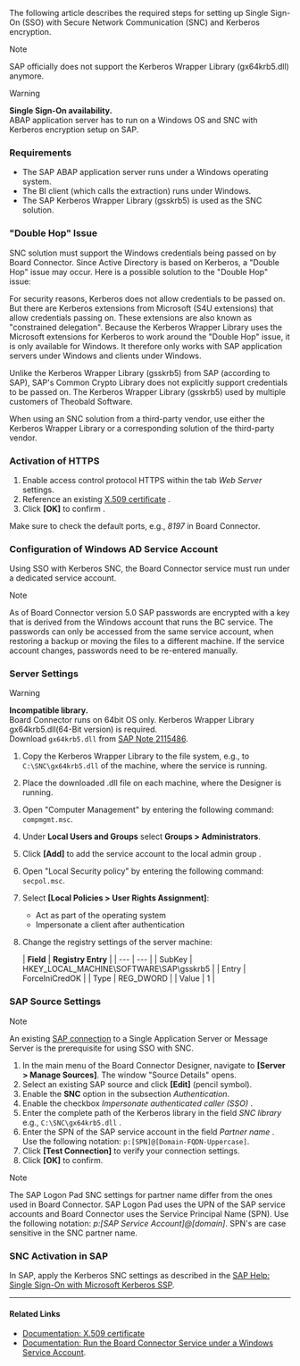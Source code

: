 The following article describes the required steps for setting up Single Sign-On (SSO) with Secure Network Communication (SNC) and Kerberos encryption.

Note

SAP officially does not support the Kerberos Wrapper Library (gx64krb5.dll) anymore.

Warning

**Single Sign-On availability.**\
ABAP application server has to run on a Windows OS and SNC with Kerberos encryption setup on SAP.

### Requirements

- The SAP ABAP application server runs under a Windows operating system.
- The BI client (which calls the extraction) runs under Windows.
- The SAP Kerberos Wrapper Library (gsskrb5) is used as the SNC solution.

### "Double Hop" Issue

SNC solution must support the Windows credentials being passed on by Board Connector. Since Active Directory is based on Kerberos, a "Double Hop" issue may occur. Here is a possible solution to the "Double Hop" issue:

For security reasons, Kerberos does not allow credentials to be passed on. But there are Kerberos extensions from Microsoft (S4U extensions) that allow credentials passing on. These extensions are also known as "constrained delegation". Because the Kerberos Wrapper Library uses the Microsoft extensions for Kerberos to work around the "Double Hop" issue, it is only available for Windows. It therefore only works with SAP application servers under Windows and clients under Windows.

Unlike the Kerberos Wrapper Library (gsskrb5) from SAP (according to SAP), SAP's Common Crypto Library does not explicitly support credentials to be passed on. The Kerberos Wrapper Library (gsskrb5) used by multiple customers of Theobald Software.

When using an SNC solution from a third-party vendor, use either the Kerberos Wrapper Library or a corresponding solution of the third-party vendor.

### Activation of HTTPS

1. Enable access control protocol HTTPS within the tab *Web Server* settings.
1. Reference an existing [X.509 certificate](../../documentation/access-restrictions/install-x.509-certificate/) .
1. Click **[OK]** to confirm .

Make sure to check the default ports, e.g., *8197* in Board Connector.

### Configuration of Windows AD Service Account

Using SSO with Kerberos SNC, the Board Connector service must run under a dedicated service account.

Note

As of Board Connector version 5.0 SAP passwords are encrypted with a key that is derived from the Windows account that runs the BC service. The passwords can only be accessed from the same service account, when restoring a backup or moving the files to a different machine. If the service account changes, passwords need to be re-entered manually.

### Server Settings

Warning

**Incompatible library.**\
Board Connector runs on 64bit OS only. Kerberos Wrapper Library gx64krb5.dll(64-Bit version) is required.\
Download `gx64krb5.dll` from [SAP Note 2115486](https://launchpad.support.sap.com/#/notes/2115486).

1. Copy the Kerberos Wrapper Library to the file system, e.g., to `C:\SNC\gx64krb5.dll` of the machine, where the service is running.

1. Place the downloaded .dll file on each machine, where the Designer is running.

1. Open "Computer Management" by entering the following command: `compmgmt.msc`.

1. Under **Local Users and Groups** select **Groups > Administrators**.

1. Click **[Add]** to add the service account to the local admin group .

1. Open "Local Security policy" by entering the following command: `secpol.msc`.

1. Select **[Local Policies > User Rights Assignment]**:

   - Act as part of the operating system
   - Impersonate a client after authentication

1. Change the registry settings of the server machine:

   | **Field** | **Registry Entry** | | --- | --- | | SubKey | HKEY_LOCAL_MACHINE\\SOFTWARE\\SAP\\gsskrb5 | | Entry | ForceIniCredOK | | Type | REG_DWORD | | Value | 1 |

### SAP Source Settings

Note

An existing [SAP connection](../../documentation/sap-connection/) to a Single Application Server or Message Server is the prerequisite for using SSO with SNC.

1. In the main menu of the Board Connector Designer, navigate to **[Server > Manage Sources]**. The window "Source Details" opens.
1. Select an existing SAP source and click **[Edit]** (pencil symbol).
1. Enable the **SNC** option in the subsection *Authentication*.
1. Enable the checkbox *Impersonate authenticated caller (SSO)* .
1. Enter the complete path of the Kerberos library in the field *SNC library* e.g., `C:\SNC\gx64krb5.dll` .
1. Enter the SPN of the SAP service account in the field *Partner name* . Use the following notation: `p:[SPN]@[Domain-FQDN-Uppercase]`.
1. Click **[Test Connection]** to verify your connection settings.
1. Click **[OK]** to confirm.

Note

The SAP Logon Pad SNC settings for partner name differ from the ones used in Board Connector. SAP Logon Pad uses the UPN of the SAP service accounts and Board Connector uses the Service Principal Name (SPN). Use the following notation: *p:[SAP Service Account]@[domain]*. SPN's are case sensitive in the SNC partner name.

### SNC Activation in SAP

In SAP, apply the Kerberos SNC settings as described in the [SAP Help: Single Sign-On with Microsoft Kerberos SSP](https://help.sap.com/viewer/e815bb97839a4d83be6c4fca48ee5777/7.5.9/EN-US/440ebf6c9b2b0d1ae10000000a114a6b.html).

______________________________________________________________________

#### Related Links

- [Documentation: X.509 certificate](../../documentation/access-restrictions/install-x.509-certificate/)
- [Documentation: Run the Board Connector Service under a Windows Service Account](../../documentation/server/service-account/).
